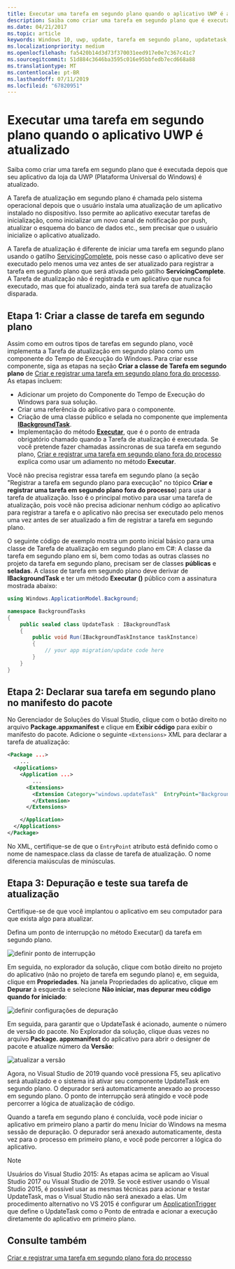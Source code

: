 ```yaml
---
title: Executar uma tarefa em segundo plano quando o aplicativo UWP é atualizado
description: Saiba como criar uma tarefa em segundo plano que é executada quando seu aplicativo da loja da UWP (Plataforma Universal do Windows) é atualizado.
ms.date: 04/21/2017
ms.topic: article
keywords: Windows 10, uwp, update, tarefa em segundo plano, updatetask, tarefa em segundo plano
ms.localizationpriority: medium
ms.openlocfilehash: fa5420b14d3d73f370031eed917e0e7c367c41c7
ms.sourcegitcommit: 51d884c3646ba3595c016e95bbfedb7ecd668a88
ms.translationtype: MT
ms.contentlocale: pt-BR
ms.lasthandoff: 07/11/2019
ms.locfileid: "67820951"
---
```

# <a name="run-a-background-task-when-your-uwp-app-is-updated"></a>Executar uma tarefa em segundo plano quando o aplicativo UWP é atualizado

Saiba como criar uma tarefa em segundo plano que é executada depois que seu aplicativo da loja da UWP (Plataforma Universal do Windows) é atualizado.

A Tarefa de atualização em segundo plano é chamada pelo sistema operacional depois que o usuário instala uma atualização de um aplicativo instalado no dispositivo. Isso permite ao aplicativo executar tarefas de inicialização, como inicializar um novo canal de notificação por push, atualizar o esquema do banco de dados etc., sem precisar que o usuário inicialize o aplicativo atualizado.

A Tarefa de atualização é diferente de iniciar uma tarefa em segundo plano usando o gatilho [ServicingComplete](https://docs.microsoft.com/uwp/api/Windows.ApplicationModel.Background.SystemTriggerType), pois nesse caso o aplicativo deve ser executado pelo menos uma vez antes de ser atualizado para registrar a tarefa em segundo plano que será ativada pelo gatilho **ServicingComplete**.  A Tarefa de atualização não é registrada e um aplicativo que nunca foi executado, mas que foi atualizado, ainda terá sua tarefa de atualização disparada.

## <a name="step-1-create-the-background-task-class"></a>Etapa 1: Criar a classe de tarefa em segundo plano

Assim como em outros tipos de tarefas em segundo plano, você implementa a Tarefa de atualização em segundo plano como um componente do Tempo de Execução do Windows. Para criar esse componente, siga as etapas na seção **Criar a classe de Tarefa em segundo plano** de [Criar e registrar uma tarefa em segundo plano fora do processo](https://docs.microsoft.com/windows/uwp/launch-resume/create-and-register-a-background-task). As etapas incluem:

- Adicionar um projeto do Componente do Tempo de Execução do Windows para sua solução.
- Criar uma referência do aplicativo para o componente.
- Criação de uma classe público e selada no componente que implementa [**IBackgroundTask**](https://docs.microsoft.com/uwp/api/Windows.ApplicationModel.Background.IBackgroundTask).
- Implementação do método [**Executar**](https://docs.microsoft.com/uwp/api/windows.applicationmodel.background.ibackgroundtask.run), que é o ponto de entrada obrigatório chamado quando a Tarefa de atualização é executada. Se você pretende fazer chamadas assíncronas de sua tarefa em segundo plano, [Criar e registrar uma tarefa em segundo plano fora do processo](https://docs.microsoft.com/windows/uwp/launch-resume/create-and-register-a-background-task) explica como usar um adiamento no método **Executar**.

Você não precisa registrar essa tarefa em segundo plano (a seção "Registrar a tarefa em segundo plano para execução" no tópico **Criar e registrar uma tarefa em segundo plano fora do processo**) para usar a tarefa de atualização. Isso é o principal motivo para usar uma tarefa de atualização, pois você não precisa adicionar nenhum código ao aplicativo para registrar a tarefa e o aplicativo não precisa ser executado pelo menos uma vez antes de ser atualizado a fim de registrar a tarefa em segundo plano.

O seguinte código de exemplo mostra um ponto inicial básico para uma classe de Tarefa de atualização em segundo plano em C#: A classe da tarefa em segundo plano em si, bem como todas as outras classes no projeto da tarefa em segundo plano, precisam ser de classes **públicas** e **seladas**. A classe de tarefa em segundo plano deve derivar de **IBackgroundTask** e ter um método **Executar ()** público com a assinatura mostrada abaixo:

```cs
using Windows.ApplicationModel.Background;

namespace BackgroundTasks
{
    public sealed class UpdateTask : IBackgroundTask
    {
        public void Run(IBackgroundTaskInstance taskInstance)
        {
            // your app migration/update code here
        }
    }
}
```

## <a name="step-2-declare-your-background-task-in-the-package-manifest"></a>Etapa 2: Declarar sua tarefa em segundo plano no manifesto do pacote

No Gerenciador de Soluções do Visual Studio, clique com o botão direito no arquivo **Package.appxmanifest** e clique em **Exibir código** para exibir o manifesto do pacote. Adicione o seguinte `<Extensions>` XML para declarar a tarefa de atualização:

```XML
<Package ...>
    ...
  <Applications>  
    <Application ...>  
        ...
      <Extensions>  
        <Extension Category="windows.updateTask"  EntryPoint="BackgroundTasks.UpdateTask">  
        </Extension>  
      </Extensions>

    </Application>  
  </Applications>  
</Package>
```

No XML, certifique-se de que o `EntryPoint` atributo está definido como o nome de namespace.class da classe de tarefa de atualização. O nome diferencia maiúsculas de minúsculas.

## <a name="step-3-debugtest-your-update-task"></a>Etapa 3: Depuração e teste sua tarefa de atualização

Certifique-se de que você implantou o aplicativo em seu computador para que exista algo para atualizar.

Defina um ponto de interrupção no método Executar() da tarefa em segundo plano.

![definir ponto de interrupção](images/run-func-breakpoint.png)

Em seguida, no explorador da solução, clique com botão direito no projeto do aplicativo (não no projeto de tarefa em segundo plano) e, em seguida, clique em **Propriedades**. Na janela Propriedades do aplicativo, clique em **Depurar** à esquerda e selecione **Não iniciar, mas depurar meu código quando for iniciado**:

![definir configurações de depuração](images/do-not-launch-but-debug.png)

Em seguida, para garantir que o UpdateTask é acionado, aumente o número de versão do pacote. No Explorador da solução, clique duas vezes no arquivo **Package. appxmanifest** do aplicativo para abrir o designer de pacote e atualize número da **Versão**:

![atualizar a versão](images/bump-version.png)

Agora, no Visual Studio de 2019 quando você pressiona F5, seu aplicativo será atualizado e o sistema irá ativar seu componente UpdateTask em segundo plano. O depurador será automaticamente anexado ao processo em segundo plano. O ponto de interrupção será atingido e você pode percorrer a lógica de atualização de código.

Quando a tarefa em segundo plano é concluída, você pode iniciar o aplicativo em primeiro plano a partir do menu Iniciar do Windows na mesma sessão de depuração. O depurador será anexado automaticamente, desta vez para o processo em primeiro plano, e você pode percorrer a lógica do aplicativo.

> [!NOTE]
> Usuários do Visual Studio 2015: As etapas acima se aplicam ao Visual Studio 2017 ou Visual Studio de 2019. Se você estiver usando o Visual Studio 2015, é possível usar as mesmas técnicas para acionar e testar UpdateTask, mas o Visual Studio não será anexado a elas. Um procedimento alternativo no VS 2015 é configurar um [ApplicationTrigger](https://docs.microsoft.com/windows/uwp/launch-resume/trigger-background-task-from-app) que define o UpdateTask como o Ponto de entrada e acionar a execução diretamente do aplicativo em primeiro plano.

## <a name="see-also"></a>Consulte também

[Criar e registrar uma tarefa em segundo plano fora do processo](https://docs.microsoft.com/windows/uwp/launch-resume/create-and-register-a-background-task)
